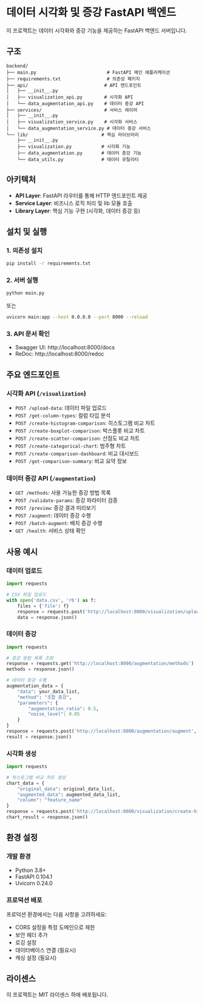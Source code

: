 # 데이터 시각화 및 증강 FastAPI 백엔드

이 프로젝트는 데이터 시각화와 증강 기능을 제공하는 FastAPI 백엔드 서버입니다.

## 구조

```
backend/
├── main.py                          # FastAPI 메인 애플리케이션
├── requirements.txt                 # 의존성 패키지
├── api/                            # API 엔드포인트
│   ├── __init__.py
│   ├── visualization_api.py        # 시각화 API
│   └── data_augmentation_api.py    # 데이터 증강 API
├── services/                       # 서비스 레이어
│   ├── __init__.py
│   ├── visualization_service.py    # 시각화 서비스
│   └── data_augmentation_service.py # 데이터 증강 서비스
└── lib/                           # 핵심 라이브러리
    ├── __init__.py
    ├── visualization.py           # 시각화 기능
    ├── data_augmentation.py       # 데이터 증강 기능
    └── data_utils.py              # 데이터 유틸리티
```

## 아키텍처

- **API Layer**: FastAPI 라우터를 통해 HTTP 엔드포인트 제공
- **Service Layer**: 비즈니스 로직 처리 및 lib 모듈 호출
- **Library Layer**: 핵심 기능 구현 (시각화, 데이터 증강 등)

## 설치 및 실행

### 1. 의존성 설치
```bash
pip install -r requirements.txt
```

### 2. 서버 실행
```bash
python main.py
```

또는
```bash
uvicorn main:app --host 0.0.0.0 --port 8000 --reload
```

### 3. API 문서 확인
- Swagger UI: http://localhost:8000/docs
- ReDoc: http://localhost:8000/redoc

## 주요 엔드포인트

### 시각화 API (`/visualization`)
- `POST /upload-data`: 데이터 파일 업로드
- `POST /get-column-types`: 컬럼 타입 분석
- `POST /create-histogram-comparison`: 히스토그램 비교 차트
- `POST /create-boxplot-comparison`: 박스플롯 비교 차트
- `POST /create-scatter-comparison`: 산점도 비교 차트
- `POST /create-categorical-chart`: 범주형 차트
- `POST /create-comparison-dashboard`: 비교 대시보드
- `POST /get-comparison-summary`: 비교 요약 정보

### 데이터 증강 API (`/augmentation`)
- `GET /methods`: 사용 가능한 증강 방법 목록
- `POST /validate-params`: 증강 파라미터 검증
- `POST /preview`: 증강 결과 미리보기
- `POST /augment`: 데이터 증강 수행
- `POST /batch-augment`: 배치 증강 수행
- `GET /health`: 서비스 상태 확인

## 사용 예시

### 데이터 업로드
```python
import requests

# CSV 파일 업로드
with open('data.csv', 'rb') as f:
    files = {'file': f}
    response = requests.post('http://localhost:8000/visualization/upload-data', files=files)
    data = response.json()
```

### 데이터 증강
```python
import requests

# 증강 방법 목록 조회
response = requests.get('http://localhost:8000/augmentation/methods')
methods = response.json()

# 데이터 증강 수행
augmentation_data = {
    "data": your_data_list,
    "method": "조합 증강",
    "parameters": {
        "augmentation_ratio": 0.5,
        "noise_level": 0.05
    }
}
response = requests.post('http://localhost:8000/augmentation/augment', json=augmentation_data)
result = response.json()
```

### 시각화 생성
```python
import requests

# 히스토그램 비교 차트 생성
chart_data = {
    "original_data": original_data_list,
    "augmented_data": augmented_data_list,
    "column": "feature_name"
}
response = requests.post('http://localhost:8000/visualization/create-histogram-comparison', json=chart_data)
chart_result = response.json()
```

## 환경 설정

### 개발 환경
- Python 3.8+
- FastAPI 0.104.1
- Uvicorn 0.24.0

### 프로덕션 배포
프로덕션 환경에서는 다음 사항을 고려하세요:
- CORS 설정을 특정 도메인으로 제한
- 보안 헤더 추가
- 로깅 설정
- 데이터베이스 연결 (필요시)
- 캐싱 설정 (필요시)

## 라이센스

이 프로젝트는 MIT 라이센스 하에 배포됩니다. 
